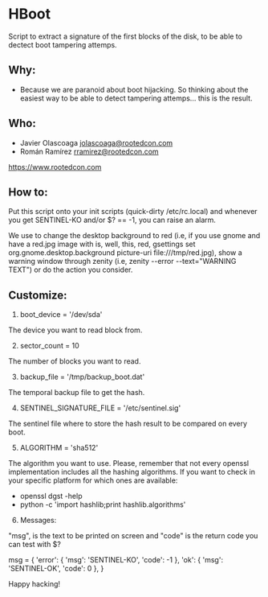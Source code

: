# HBoot
Script to extract a signature of the first blocks of the disk, to be able to dectect boot tampering attemps.


## Why:
- Because we are paranoid about boot hijacking. So thinking about the easiest way to be able to detect tampering attemps...
this is the result.

## Who:

- Javier Olascoaga <jolascoaga@rootedcon.com>
- Román Ramírez <rramirez@rootedcon.com>

https://www.rootedcon.com

## How to:

Put this script onto your init scripts (quick-dirty /etc/rc.local) and whenever you get SENTINEL-KO and/or $? == -1,
you can raise an alarm.

We use to change the desktop background to red (i.e, if you use gnome and have a red.jpg image with is, well, this, red, 
gsettings set org.gnome.desktop.background picture-uri file:///tmp/red.jpg), show a warning window through zenity
(i.e, zenity  --error --text="WARNING TEXT") or do the action you consider.

## Customize:

1. boot_device = '/dev/sda'

The device you want to read block from.

2. sector_count = 10

The number of blocks you want to read.

3. backup_file = '/tmp/backup_boot.dat'

The temporal backup file to get the hash.

4. SENTINEL_SIGNATURE_FILE = '/etc/sentinel.sig'

The sentinel file where to store the hash result to be compared on every boot.

5. ALGORITHM   = 'sha512'

The algorithm you want to use. Please, remember that not every openssl implementation includes all the hashing algorithms.
If you want to check in your specific platform for which ones are available:

- openssl dgst -help
- python -c 'import hashlib;print hashlib.algorithms'

6. Messages:

"msg", is the text to be printed on screen and "code" is the return code you can test with $?

msg = {
        'error': { 'msg': 'SENTINEL-KO', 'code': -1 },
        'ok': { 'msg': 'SENTINEL-OK', 'code': 0 },
}


Happy hacking!
